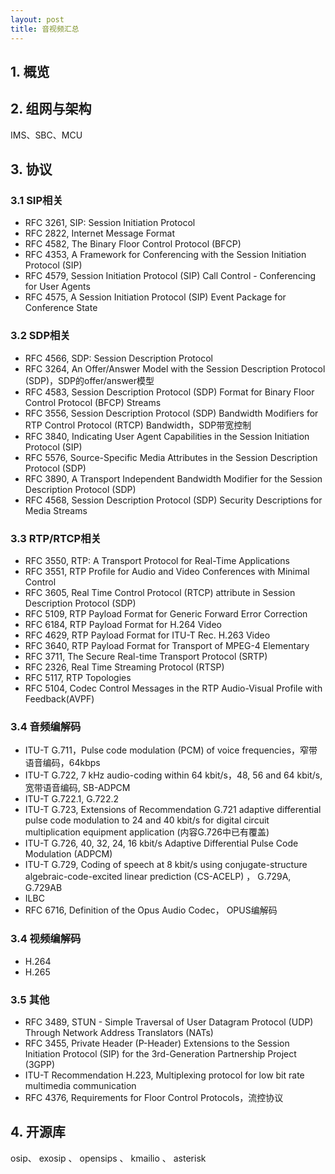 ```yaml
---
layout: post
title: 音视频汇总
---
```


## 1. 概览


## 2. 组网与架构
IMS、SBC、MCU

## 3. 协议

### 3.1 SIP相关
* RFC 3261, SIP:  Session Initiation Protocol
* RFC 2822, Internet Message Format
* RFC 4582, The Binary Floor Control Protocol (BFCP)
* RFC 4353, A Framework for Conferencing with the Session Initiation Protocol (SIP)
* RFC 4579, Session Initiation Protocol (SIP) Call Control - Conferencing for User Agents
* RFC 4575, A Session Initiation Protocol (SIP) Event Package for Conference State

### 3.2 SDP相关
* RFC 4566, SDP: Session Description Protocol
* RFC 3264, An Offer/Answer Model with the Session Description Protocol (SDP)，SDP的offer/answer模型
* RFC 4583, Session Description Protocol (SDP) Format for Binary Floor Control Protocol (BFCP) Streams
* RFC 3556, Session Description Protocol (SDP) Bandwidth Modifiers for RTP Control Protocol (RTCP) Bandwidth，SDP带宽控制
* RFC 3840, Indicating User Agent Capabilities in the Session Initiation Protocol (SIP)
* RFC 5576, Source-Specific Media Attributes in the Session Description Protocol (SDP)
* RFC 3890, A Transport Independent Bandwidth Modifier for the Session Description Protocol (SDP)
* RFC 4568, Session Description Protocol (SDP) Security Descriptions for Media Streams

### 3.3 RTP/RTCP相关
* RFC 3550, RTP: A Transport Protocol for Real-Time Applications
* RFC 3551, RTP Profile for Audio and Video Conferences with Minimal Control
* RFC 3605, Real Time Control Protocol (RTCP) attribute in Session Description Protocol (SDP)
* RFC 5109, RTP Payload Format for Generic Forward Error Correction
* RFC 6184, RTP Payload Format for H.264 Video
* RFC 4629, RTP Payload Format for ITU-T Rec. H.263 Video
* RFC 3640, RTP Payload Format for Transport of MPEG-4 Elementary 
* RFC 3711, The Secure Real-time Transport Protocol (SRTP)
* RFC 2326, Real Time Streaming Protocol (RTSP)
* RFC 5117, RTP Topologies
* RFC 5104, Codec Control Messages in the RTP Audio-Visual Profile with Feedback(AVPF)


### 3.4 音频编解码
* ITU-T G.711，Pulse code modulation (PCM) of voice frequencies，窄带语音编码，64kbps
* ITU-T G.722, 7 kHz audio-coding within 64 kbit/s，48, 56 and 64 kbit/s, 宽带语音编码, SB-ADPCM
* ITU-T G.722.1, G.722.2
* ITU-T G.723, Extensions of Recommendation G.721 adaptive differential pulse code modulation to 24 and 40 kbit/s for digital circuit multiplication equipment application (内容G.726中已有覆盖)
* ITU-T G.726, 40, 32, 24, 16 kbit/s Adaptive Differential Pulse Code Modulation (ADPCM) 
* ITU-T G.729, Coding of speech at 8 kbit/s using conjugate-structure algebraic-code-excited linear prediction (CS-ACELP) ， G.729A, G.729AB
* ILBC
* RFC 6716, Definition of the Opus Audio Codec， OPUS编解码

### 3.4 视频编解码
* H.264
* H.265


### 3.5 其他
* RFC 3489, STUN - Simple Traversal of User Datagram Protocol (UDP) Through Network Address Translators (NATs)
* RFC 3455, Private Header (P-Header) Extensions to the Session Initiation Protocol (SIP) for the 3rd-Generation Partnership Project (3GPP)
* ITU-T Recommendation H.223, Multiplexing protocol for low bit rate multimedia communication
* RFC 4376, Requirements for Floor Control Protocols，流控协议


## 4. 开源库

osip、 exosip 、 opensips 、 kmailio 、 asterisk 